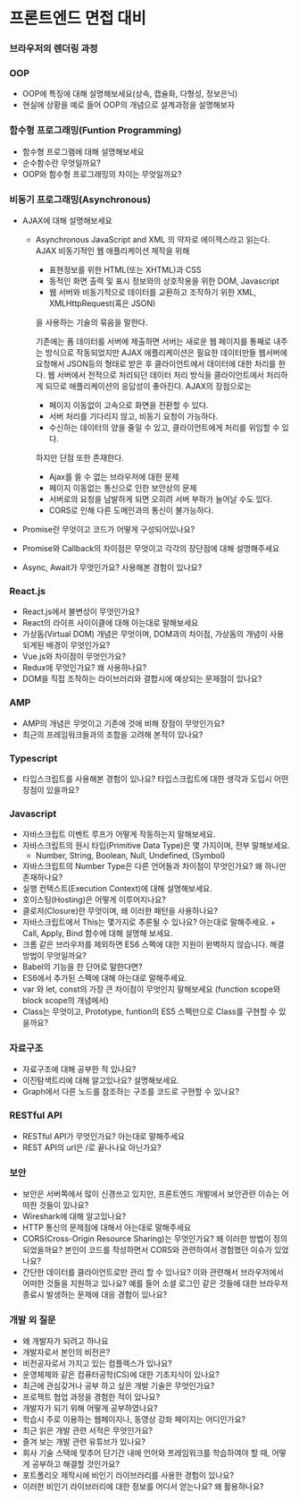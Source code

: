 # 프론트엔드 면접 대비

### 브라우저의 렌더링 과정

### OOP

- OOP에 특징에 대해 설명해보세요(상속, 캡슐화, 다형성, 정보은닉)
- 현실에 상황을 예로 들어 OOP의 개념으로 설계과정을 설명해보자

### 함수형 프로그래밍(Funtion Programming)

- 함수형 프로그램에 대해 설명해보세요
- 순수함수란 무엇일까요?
- OOP와 함수형 프로그래밍의 차이는 무엇일까요?

### 비동기 프로그래밍(Asynchronous)

- AJAX에 대해 설명해보세요

  - Asynchronous JavaScript and XML 의 약자로 에이잭스라고 읽는다. AJAX 비동기적인 웹 애플리케이션 제작을 위해

    - 표현정보를 위한 HTML(또는 XHTML)과 CSS
    - 동적인 화면 출력 및 표시 정보와의 상호작용을 위한 DOM, Javascript
    - 웹 서버와 비동기적으로 데이터를 교환하고 조작하기 위한 XML, XMLHttpRequest(혹은 JSON)

    을 사용하는 기술의 묶음을 말한다.

    기존에는 폼 데이터를 서버에 제출하면 서버는 새로운 웹 페이지를 통째로 내주는 방식으로 작동되었지만 AJAX 애플리케이션은 필요한 데이터만들 웹서버에 요청해서 JSON등의 형태로 받은 후 클라이언트에서 데이터에 대한 처리를 한다. 웹 서버에서 전적으로 처리되던 데이터 처리 방식을 클라이언트에서 처리하게 되므로 애플리케이션의 응답성이 좋아진다.
    AJAX의 장점으로는

    - 페이지 이동없이 고속으로 화면을 전환할 수 있다.
    - 서버 처리를 기다리지 않고, 비동기 요청이 가능하다.
    - 수신하는 데이터의 양을 줄일 수 있고, 클라이언트에게 처리를 위임할 수 있다.

    하지만 단점 또한 존재한다.

    - Ajax를 쓸 수 없는 브라우저에 대한 문제
    - 페이지 이동없는 통신으로 인한 보안상의 문제
    - 서버로의 요청을 남발하게 되면 오히려 서버 부하가 늘어날 수도 있다.
    - CORS로 인해 다른 도메인과의 통신이 불가능하다.

- Promise란 무엇이고 코드가 어떻게 구성되어있나요?

- Promise와 Callback의 차이점은 무엇이고 각각의 장단점에 대해 설명해주세요

- Async, Await가 무엇인가요? 사용해본 경험이 있나요?

### React.js

- React.js에서 불변성이 무엇인가요?
- React의 라이프 사이이클에 대해 아는대로 말해보세요
- 가상돔(Virtual DOM) 개념은 무엇이며, DOM과의 차이점, 가상돔의 개념이 사용되게된 배경이 무엇인가요?
- Vue.js와 차이점이 무엇인가요?
- Redux에 무엇인가요? 왜 사용하나요?
- DOM을 직접 조작하는 라이브러리와 결합시에 예상되는 문제점이 있나요?

### AMP

- AMP의 개념은 무엇이고 기존에 것에 비해 장점이 무엇인가요?
- 최근의 프레임워크들과의 조합을 고려해 본적이 있나요?

### Typescript

- 타입스크립트를 사용해본 경험이 있나요? 타입스크립트에 대한 생각과 도입시 어떤 장점이 있을까요?

### Javascript

- 자바스크립트 이벤트 루프가 어떻게 작동하는지 말해보세요.
- 자바스크립트의 원시 타입(Primitive Data Type)은 몇 가지이며, 전부 말해보세요.
  - Number, String, Boolean, Null, Undefined, (Symbol)
- 자바스크립트의 Number Type은 다른 언어들과 차이점이 무엇인가요? 왜 하나만 존재하나요?
- 실행 컨택스트(Execution Context)에 대해 설명해보세요.
- 호이스팅(Hosting)은 어떻게 이루어지나요?
- 클로저(Closure)란 무엇이며, 왜 이러한 패턴을 사용하나요?
- 자바스크립트에서 This는 몇가지로 추론될 수 있나요? 아는대로 말해주세요. + Call, Apply, Bind 함수에 대해 설명해 보세요.
- 크롬 같은 브라우저를 제외하면 ES6 스펙에 대한 지원이 완벽하지 않습니다. 해결방법이 무엇일까요?
- Babel의 기능을 한 단어로 말한다면?
- ES6에서 추가된 스펙에 대해 아는대로 말해주세요.
- var 와 let, const의 가장 큰 차이점이 무엇인지 말해보세요 (function scope와 block scope의 개념에서)
- Class는 무엇이고, Prototype, funtion의 ES5 스펙만으로 Class를 구현할 수 있을까요?

### 자료구조

- 자료구조에 대해 공부한 적 있나요?
- 이진탐색트리에 대해 알고있나요? 설명해보세요.
- Graph에서 다른 노드를 참조하는 구조를 코드로 구현할 수 있나요?

### RESTful API

- RESTful API가 무엇인가요? 아는대로 말해주세요
- REST API의 url은 /로 끝나나요 아닌가요?

### 보안

- 보안은 서버쪽에서 많이 신경쓰고 있지만, 프론트엔드 개발에서 보안관련 이슈는 어떠한 것들이 있나요?
- Wireshark에 대해 알고있나요?
- HTTP 통신의 문제점에 대해서 아는대로 말해주세요
- CORS(Cross-Origin Resource Sharing)는 무엇인가요? 왜 이러한 방법이 정의되었을까요? 본인이 코드를 작성하면서 CORS와 관련하여서 경험했던 이슈가 있었나요?
- 간단한 데이터를 클라이언트로만 관리 할 수 있나요? 이와 관련해서 브라우저에서 어떠한 것들을 지원하고 있나요? 예를 들어 소셜 로그인 같은 것들에 대한 브라우저 종료시 발생하는 문제에 대응 경험이 있나요?



### 개발 외 질문

- 왜 개발자가 되려고 하나요
- 개발자로서 본인의 비전은?
- 비전공자로서 가지고 있는 컴플렉스가 있나요?
- 운영체제와 같은 컴퓨터공학(CS)에 대한 기초지식이 있나요?
- 최근에 관심갖거나 공부 하고 싶은 개발 기술은 무엇인가요?
- 프로젝트 협업 과정을 경험한 적이 있나요?
- 개발자가 되기 위해 어떻게 공부하였나요?
- 학습시 주로 이용하는 웹페이지나, 동영상 강좌 페이지는 어디인가요?
- 최근 읽은 개발 관련 서적은 무엇인가요?
- 즐겨 보는 개발 관련 유튜브가 있나요?
- 회사 기술 스택에 맞추어 단기간 내에 언어와 프레임워크를 학습하여야 할 때, 어떻게 공부하고 해결할 것인가요?
- 포트폴리오 제작시에 비인기 라이브러리를 사용한 경험이 있나요?
- 이러한 비인기 라이브러리에 대한 정보를 어디서 얻는나요? 왜 활용하나요?

### 